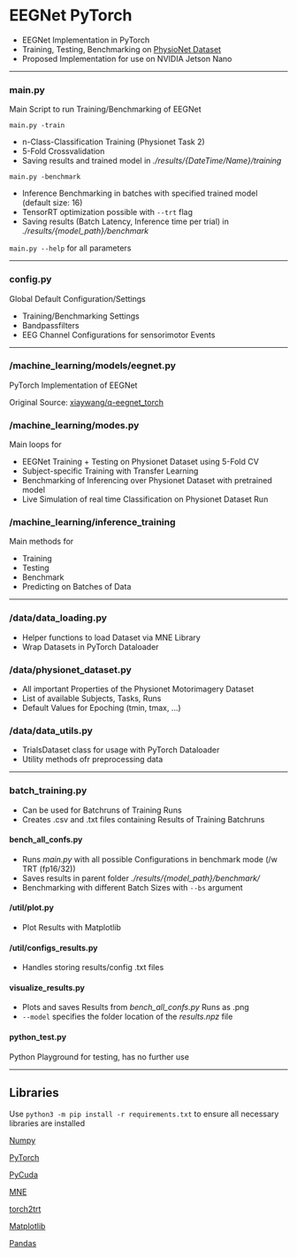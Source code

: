 # EEGNet PyTorch
* EEGNet Implementation in PyTorch
* Training, Testing, Benchmarking on [PhysioNet Dataset](https://physionet.org/content/eegmmidb/1.0.0/)
* Proposed Implementation for use on NVIDIA Jetson Nano

___

### main.py
Main Script to run Training/Benchmarking of EEGNet

`main.py -train`
* n-Class-Classification Training (Physionet Task 2)
* 5-Fold Crossvalidation
* Saving results and trained model in _./results/{DateTime/Name}/training_

`main.py -benchmark` 
* Inference Benchmarking in batches with specified trained model (default size: 16)
* TensorRT optimization possible with `--trt` flag 
* Saving results (Batch Latency, Inference time per trial) in _./results/{model_path}/benchmark_

`main.py --help` for all parameters

___

### config.py
Global Default Configuration/Settings
* Training/Benchmarking Settings
* Bandpassfilters
* EEG Channel Configurations for sensorimotor Events

___

### /machine_learning/models/eegnet.py
PyTorch Implementation of EEGNet

Original Source:
[xiaywang/q-eegnet_torch](https://github.com/xiaywang/q-eegnet_torch/blob/0f467e7f0d9e56d606d8f957773067bc89c2b42c/eegnet.py)

### /machine_learning/modes.py
Main loops for 
* EEGNet Training + Testing on Physionet Dataset using 5-Fold CV
* Subject-specific Training with Transfer Learning
* Benchmarking of Inferencing over Physionet Dataset with pretrained model
* Live Simulation of real time Classification on Physionet Dataset Run

### /machine_learning/inference_training
Main methods for
* Training 
* Testing
* Benchmark
* Predicting
on Batches of Data

___

### /data/data_loading.py
* Helper functions to load Dataset via MNE Library
* Wrap Datasets in PyTorch Dataloader

### /data/physionet_dataset.py
* All important Properties of the Physionet Motorimagery Dataset
* List of available Subjects, Tasks, Runs
* Default Values for Epoching (tmin, tmax, ...)

### /data/data_utils.py
* TrialsDataset class for usage with PyTorch Dataloader
* Utility methods ofr preprocessing data

___

### batch_training.py
* Can be used for Batchruns of Training Runs
* Creates .csv and .txt files containing Results of Training Batchruns

#### bench_all_confs.py
* Runs _main.py_ with all possible Configurations in benchmark mode (/w TRT (fp16/32))
* Saves results in parent folder _./results/{model_path}/benchmark/_
* Benchmarking with different Batch Sizes with `--bs` argument

#### /util/plot.py
* Plot Results with Matplotlib

#### /util/configs_results.py
* Handles storing results/config .txt files

#### visualize_results.py
* Plots and saves Results from _bench_all_confs.py_ Runs as .png
* `--model` specifies the folder location of the _results.npz_ file

#### python_test.py
Python Playground for testing, has no further use

---

## Libraries
Use `python3 -m pip install -r requirements.txt` to ensure all necessary libraries are installed

[Numpy](https://numpy.org/)

[PyTorch](https://pytorch.org/)

[PyCuda](https://documen.tician.de/pycuda/)

[MNE](https://mne.tools/stable/index.html)

[torch2trt](https://github.com/NVIDIA-AI-IOT/torch2trt)

[Matplotlib](https://matplotlib.org/)

[Pandas](https://pandas.pydata.org/)